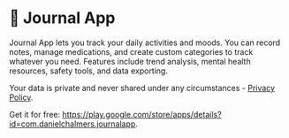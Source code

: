 ﻿# 🙂 Journal App

Journal App lets you track your daily activities and moods.
You can record notes, manage medications, and create custom categories to track whatever you need.
Features include trend analysis, mental health resources, safety tools, and data exporting.

Your data is private and never shared under any circumstances - [Privacy Policy](https://github.com/danielchalmers/JournalApp/blob/main/PRIVACY_POLICY.md).

Get it for free: https://play.google.com/store/apps/details?id=com.danielchalmers.journalapp.
